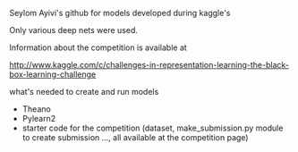 Seylom Ayivi's github for models developed during kaggle's 

Only various deep nets were used.

Information about the competition is available at 

http://www.kaggle.com/c/challenges-in-representation-learning-the-black-box-learning-challenge

what's needed to create and run models
- Theano
- Pylearn2
- starter code for the competition (dataset, make_submission.py module to create submission ..., all available
at the competition page)
